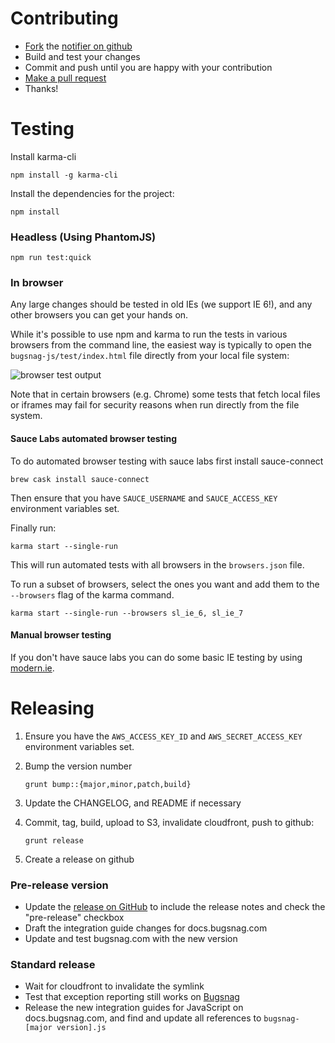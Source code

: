 Contributing
============

-   [Fork](https://help.github.com/articles/fork-a-repo) the [notifier on github](https://github.com/bugsnag/bugsnag-js)
-   Build and test your changes
-   Commit and push until you are happy with your contribution
-   [Make a pull request](https://help.github.com/articles/using-pull-requests)
-   Thanks!

Testing
=======

Install karma-cli

```
npm install -g karma-cli
```

Install the dependencies for the project:

```
npm install
```

### Headless (Using PhantomJS)

```
npm run test:quick
```

### In browser

Any large changes should be tested in old IEs (we support IE 6!), and any other
browsers you can get your hands on.

While it's possible to use npm and karma to run the tests in various browsers
from the command line, the easiest way is typically to open the
`bugsnag-js/test/index.html` file directly from your local file system:

![browser test output](https://cloud.githubusercontent.com/assets/187987/20023457/469fa1f0-a29d-11e6-861c-1c8a5fd9688d.png)

Note that in certain browsers (e.g. Chrome) some tests that fetch local files or
iframes may fail for security reasons when run directly from the file system.

#### Sauce Labs automated browser testing

To do automated browser testing with sauce labs first install sauce-connect

```
brew cask install sauce-connect
```

Then ensure that you have `SAUCE_USERNAME` and `SAUCE_ACCESS_KEY` environment
variables set.

Finally run:

```
karma start --single-run
```

This will run automated tests with all browsers in the `browsers.json` file.

To run a subset of browsers, select the ones you want and add them to the
`--browsers` flag of the karma command.

```
karma start --single-run --browsers sl_ie_6, sl_ie_7
```

#### Manual browser testing

If you don't have sauce labs you can do some basic IE testing by using
[modern.ie](https://www.modern.ie/en-gb/virtualization-tools#downloads).

Releasing
=========

1.  Ensure you have the `AWS_ACCESS_KEY_ID` and `AWS_SECRET_ACCESS_KEY`
    environment variables set.
2.  Bump the version number

    ```
    grunt bump::{major,minor,patch,build}
    ```

3.  Update the CHANGELOG, and README if necessary
4.  Commit, tag, build, upload to S3, invalidate cloudfront, push to github:

    ```
    grunt release
    ```
5.  Create a release on github

### Pre-release version

- Update the [release on GitHub](https://github.com/bugsnag/bugsnag-js/releases)
  to include the release notes and check the "pre-release" checkbox
- Draft the integration guide changes for docs.bugsnag.com
- Update and test bugsnag.com with the new version

### Standard release

- Wait for cloudfront to invalidate the symlink
- Test that exception reporting still works on [Bugsnag](https://bugsnag.com)
- Release the new integration guides for JavaScript on docs.bugsnag.com, and
  find and update all references to `bugsnag-[major version].js`
